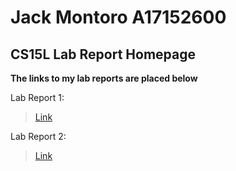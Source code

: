# Jack Montoro A17152600 
## CS15L Lab Report Homepage
**The links to my lab reports are placed below**

Lab Report 1:

> [Link](lab-report-1-week-2.md)

Lab Report 2:

>[Link](lab-report-2-week-4.md)

